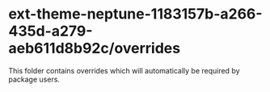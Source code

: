 # ext-theme-neptune-1183157b-a266-435d-a279-aeb611d8b92c/overrides

This folder contains overrides which will automatically be required by package users.
